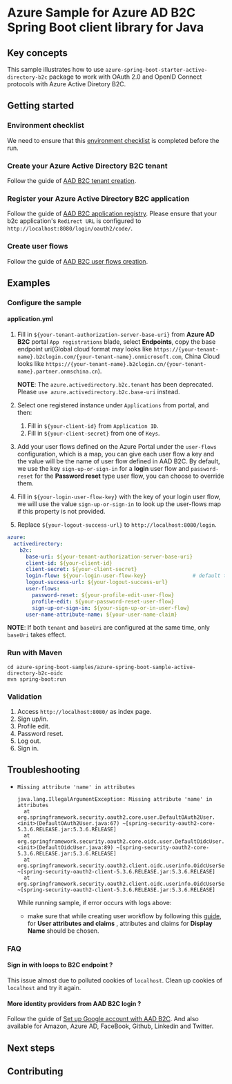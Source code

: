 # Azure Sample for Azure AD B2C Spring Boot client library for Java

## Key concepts
This sample illustrates how to use `azure-spring-boot-starter-active-directory-b2c` package to work with OAuth 2.0 and OpenID Connect protocols with Azure Active Diretory B2C.

## Getting started

### Environment checklist
We need to ensure that this [environment checklist][ready-to-run-checklist] is completed before the run.

### Create your Azure Active Directory B2C tenant

Follow the guide of [AAD B2C tenant creation](https://docs.microsoft.com/azure/active-directory-b2c/tutorial-create-tenant).

### Register your Azure Active Directory B2C application

Follow the guide of [AAD B2C application registry](https://docs.microsoft.com/azure/active-directory-b2c/tutorial-register-applications).
Please ensure that your b2c application's `Redirect URL` is configured to `http://localhost:8080/login/oauth2/code/`.

### Create user flows

Follow the guide of [AAD B2C user flows creation](https://docs.microsoft.com/azure/active-directory-b2c/tutorial-create-user-flows).

## Examples
### Configure the sample

#### application.yml

1. Fill in `${your-tenant-authorization-server-base-uri}` from **Azure AD B2C** portal `App registrations` blade, select **Endpoints**, copy the base endpoint uri(Global cloud format may looks like
`https://{your-tenant-name}.b2clogin.com/{your-tenant-name}.onmicrosoft.com`, China Cloud looks like `https://{your-tenant-name}.b2clogin.cn/{your-tenant-name}.partner.onmschina.cn`). 

    **NOTE**: The `azure.activedirectory.b2c.tenant` has been deprecated. Please `use azure.activedirectory.b2c.base-uri` instead.

2. Select one registered instance under `Applications` from portal, and then:
    1. Fill in `${your-client-id}` from `Application ID`.
    2. Fill in `${your-client-secret}` from one of `Keys`.
3. Add your user flows defined on the Azure Portal under the `user-flows` configuration, which is a map, you can give each user flow a key and the value will be the name of user flow defined in AAD B2C. 
   By default, we use the key `sign-up-or-sign-in` for a **login** user flow and `password-reset` for the **Password reset** type user flow, you can choose to override them.
4. Fill in `${your-login-user-flow-key}` with the key of your login user flow, we will use the value `sign-up-or-sign-in` to look up the user-flows map if this property is not provided.   
5. Replace `${your-logout-success-url}` to `http://localhost:8080/login`.

```yaml
azure:
  activedirectory:
    b2c:
      base-uri: ${your-tenant-authorization-server-base-uri}
      client-id: ${your-client-id}
      client-secret: ${your-client-secret}
      login-flow: ${your-login-user-flow-key}               # default to sign-up-or-sign-in, will look up the user-flows map with provided key.
      logout-success-url: ${your-logout-success-url}
      user-flows:
        password-reset: ${your-profile-edit-user-flow}
        profile-edit: ${your-password-reset-user-flow}
        sign-up-or-sign-in: ${your-sign-up-or-in-user-flow}
      user-name-attribute-name: ${your-user-name-claim}
```

**NOTE**: If both `tenant` and `baseUri` are configured at the same time, only `baseUri` takes effect.

### Run with Maven
```
cd azure-spring-boot-samples/azure-spring-boot-sample-active-directory-b2c-oidc
mvn spring-boot:run
```

### Validation

1. Access `http://localhost:8080/` as index page.
2. Sign up/in.
3. Profile edit.
4. Password reset.
5. Log out.
6. Sign in.

## Troubleshooting
- `Missing attribute 'name' in attributes `

  ```
  java.lang.IllegalArgumentException: Missing attribute 'name' in attributes
  	at org.springframework.security.oauth2.core.user.DefaultOAuth2User.<init>(DefaultOAuth2User.java:67) ~[spring-security-oauth2-core-5.3.6.RELEASE.jar:5.3.6.RELEASE]
  	at org.springframework.security.oauth2.core.oidc.user.DefaultOidcUser.<init>(DefaultOidcUser.java:89) ~[spring-security-oauth2-core-5.3.6.RELEASE.jar:5.3.6.RELEASE]
  	at org.springframework.security.oauth2.client.oidc.userinfo.OidcUserService.loadUser(OidcUserService.java:144) ~[spring-security-oauth2-client-5.3.6.RELEASE.jar:5.3.6.RELEASE]
  	at org.springframework.security.oauth2.client.oidc.userinfo.OidcUserService.loadUser(OidcUserService.java:63) ~[spring-security-oauth2-client-5.3.6.RELEASE.jar:5.3.6.RELEASE]
  ```

  While running sample, if error occurs with logs above:

  - make sure that while creating user workflow by following this [guide](https://docs.microsoft.com/azure/active-directory-b2c/tutorial-create-user-flows), for **User attributes and claims** , attributes and claims for **Display Name** should be chosen.

### FAQ

#### Sign in with loops to B2C endpoint ?
This issue almost due to polluted cookies of `localhost`. Clean up cookies of `localhost` and try it again.

#### More identity providers from AAD B2C login ?
Follow the guide of [Set up Google account with AAD B2C](https://docs.microsoft.com/azure/active-directory-b2c/active-directory-b2c-setup-goog-app).
And also available for Amazon, Azure AD, FaceBook, Github, Linkedin and Twitter.

## Next steps
## Contributing
<!-- LINKS -->

[ready-to-run-checklist]: https://github.com/Azure/azure-sdk-for-java/blob/master/sdk/spring/azure-spring-boot-samples/README.md#ready-to-run-checklist
